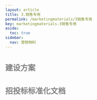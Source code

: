 ```yaml
---
layout: article
title: 3.销售专用
permalink: /marketingmaterials/3销售专用
key: marketingmaterials-3销售专用
aside:
  toc: true
sidebar:
  nav: 营销物料
---
```



<bro/><bro/>

# <font size="5" color="gray">建设方案</font>

# <font size="5" color="gray">招投标标准化文档</font>